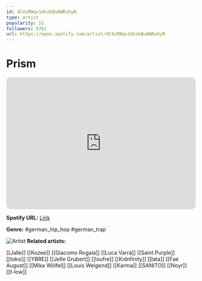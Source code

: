 ```yaml
---
id: 4C4iRNqx1mhzkBuAWRuhyN
type: artist
popularity: 51
followers: 5761
url: https://open.spotify.com/artist/4C4iRNqx1mhzkBuAWRuhyN
---
```

# Prism

<iframe style="border-radius:12px" src="https://open.spotify.com/embed/artist/4C4iRNqx1mhzkBuAWRuhyN" width="100%" height="352" frameBorder="0" allowfullscreen="" allow="autoplay; clipboard-write; encrypted-media; fullscreen; picture-in-picture" loading="lazy"></iframe>

**Spotify URL:** [Link](https://open.spotify.com/artist/4C4iRNqx1mhzkBuAWRuhyN)

**Genre:**  #german_hip_hop #german_trap

![Artist](https://i.scdn.co/image/ab6761610000e5eb87d625274b07b31e4fa2c17d)
**Related artists:**

[[Jalle]]
[[Kozee]]
[[Giacomo Rogaia]]
[[Luca Varrà]]
[[Saint Purple]]
[[toksi]]
[[YBRE]]
[[Jelle Grubert]]
[[loufre]]
[[Kidnfinity]]
[[lata]]
[[Fae August]]
[[Mika Wölfel]]
[[Louis Weigend]]
[[Karma]]
[[SANITO]]
[[Noyr]]
[[t-low]]
